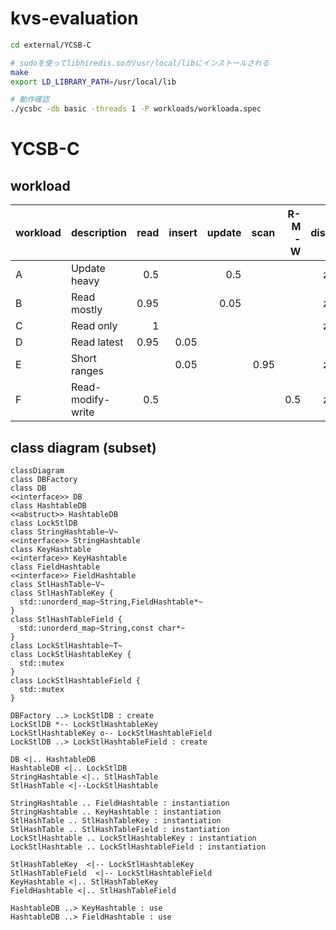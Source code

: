 # kvs-evaluation
```bash
cd external/YCSB-C

# sudoを使ってlibhiredis.soが/usr/local/libにインストールされる
make
export LD_LIBRARY_PATH=/usr/local/lib

# 動作確認
./ycsbc -db basic -threads 1 -P workloads/workloada.spec
```

# YCSB-C
## workload
| workload | description       | read | insert | update | scan | R-M-W | distribution |              remarks              |
| :------- | :---------------- | ---: | -----: | -----: | ---: | ----: | :----------: | :-------------------------------: |
| A        | Update heavy      |  0.5 |        |    0.5 |      |       |   zipfian    |                                   |
| B        | Read mostly       | 0.95 |        |   0.05 |      |       |   zipfian    |                                   |
| C        | Read only         |    1 |        |        |      |       |   zipfian    |                                   |
| D        | Read latest       | 0.95 |   0.05 |        |      |       |    latest    |                                   |
| E        | Short ranges      |      |   0.05 |        | 0.95 |       |   zipfian    | maxscanlength=100 random(uniform) |
| F        | Read-modify-write |  0.5 |        |        |      |   0.5 |   zipfian    |                                   |

## class diagram (subset)
```mermaid
classDiagram
class DBFactory
class DB
<<interface>> DB
class HashtableDB
<<abstruct>> HashtableDB
class LockStlDB
class StringHashtable~V~
<<interface>> StringHashtable
class KeyHashtable
<<interface>> KeyHashtable
class FieldHashtable
<<interface>> FieldHashtable
class StlHashTable~V~
class StlHashTableKey {
  std::unorderd_map~String,FieldHashtable*~
}
class StlHashTableField {
  std::unorderd_map~String,const char*~
}
class LockStlHashtable~T~
class LockStlHashtableKey {
  std::mutex
}
class LockStlHashtableField {
  std::mutex
}

DBFactory ..> LockStlDB : create
LockStlDB *-- LockStlHashtableKey
LockStlHashtableKey o-- LockStlHashtableField
LockStlDB ..> LockStlHashtableField : create

DB <|.. HashtableDB
HashtableDB <|.. LockStlDB
StringHashtable <|.. StlHashTable
StlHashTable <|--LockStlHashtable

StringHashtable .. FieldHashtable : instantiation
StringHashtable .. KeyHashtable : instantiation
StlHashTable .. StlHashTableKey : instantiation
StlHashTable .. StlHashTableField : instantiation
LockStlHashtable .. LockStlHashtableKey : instantiation
LockStlHashtable .. LockStlHashtableField : instantiation

StlHashTableKey  <|-- LockStlHashtableKey
StlHashTableField  <|-- LockStlHashtableField
KeyHashtable <|.. StlHashTableKey
FieldHashtable <|.. StlHashTableField

HashtableDB ..> KeyHashtable : use
HashtableDB ..> FieldHashtable : use
```
